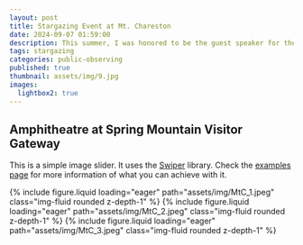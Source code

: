 ```yaml
---
layout: post
title: Stargazing Event at Mt. Chareston
date: 2024-09-07 01:59:00
description: This summer, I was honored to be the guest speaker for the Las Vegas Astronomical Society’s stargazing event at the Spring Mountain Visitor Gateway at Mount Charleston. As a Las Vegas local, I fondly remember going to Mt. Charleston as a child for Girl Scout sleep-away camp, so I eagerly embraced the opportunity to discuss gravitational waves with other local families. Below are some photos and video of the event!
tags: stargazing
categories: public-observing
published: true
thumbnail: assets/img/9.jpg
images:
  lightbox2: true
---
```


## Amphitheatre at Spring Mountain Visitor Gateway

This is a simple image slider. It uses the [Swiper](https://swiperjs.com/) library. Check the [examples page](https://swiperjs.com/demos) for more information of what you can achieve with it.

<swiper-container keyboard="true" navigation="true" pagination="true" pagination-clickable="true" pagination-dynamic-bullets="true" rewind="true">
  <swiper-slide>{% include figure.liquid loading="eager" path="assets/img/MtC_1.jpeg" class="img-fluid rounded z-depth-1" %}</swiper-slide>
  <swiper-slide>{% include figure.liquid loading="eager" path="assets/img/MtC_2.jpeg" class="img-fluid rounded z-depth-1" %}</swiper-slide>
  <swiper-slide>{% include figure.liquid loading="eager" path="assets/img/MtC_3.jpeg" class="img-fluid rounded z-depth-1" %}</swiper-slide>
</swiper-container>
